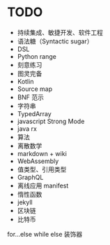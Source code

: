 # TODO

* 持续集成、敏捷开发、软件工程
* 语法糖（Syntactic sugar）
* DSL
* Python range
* 刻意练习
* 图灵完备
* Kotlin
* Source map
* BNF 范示
* 字符串
* TypedArray
* javascript Strong Mode
* java rx
* 算法
* 离散数学
* markdown + wiki
* WebAssembly
* 值类型、引用类型
* GraphQL
* 离线应用 manifest
* 惰性函数
* jekyll
* 区块链
* 比特币

for...else
while else
装饰器


